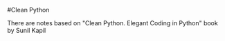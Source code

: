 #Clean Python

There are notes based on "Clean Python. Elegant Coding in Python" book by Sunil Kapil

